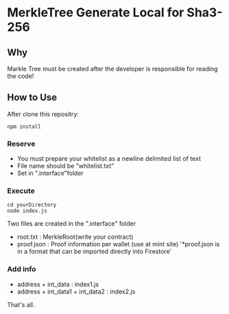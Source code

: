 # MerkleTree Generate Local for Sha3-256

## Why
Markle Tree must be created after the developer is responsible for reading the code!

## How to Use
After clone this repositry:
```
npm install
```

### Reserve
 - You must prepare your whitelist as a newline delimited list of text
 - File name should be "whitelist.txt"
 - Set in ".interface"folder

### Execute

```
cd yourDirectory
node index.js
```

Two files are created in the ".interface" folder
 - root.txt : MerkleRoot(write your contract)
 - proof.json : Proof information per wallet (use at mint site) 
'*proof.json is in a format that can be imported directly into Firestore'

### Add info
 - address + int_data : index1.js
 - address + int_data1 + int_data2 : index2.js

That's all.